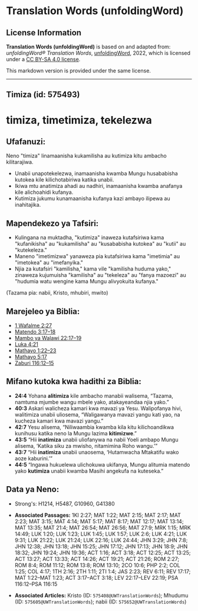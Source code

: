 # Translation Words (unfoldingWord)

## License Information

**Translation Words (unfoldingWord)** is based on and adapted from: _unfoldingWord® Translation Words_, [unfoldingWord](https://unfoldingword.org/utw), 2022, which is licensed under a [CC BY-SA 4.0 license](https://creativecommons.org/licenses/by-sa/4.0/legalcode.en).

This markdown version is provided under the same license.



--------------------------------

## Timiza (id: 575493)

timiza, timetimiza, tekelezwa
=============================

Ufafanuzi:
----------

Neno "timiza" linamaanisha kukamilisha au kutimiza kitu ambacho kilitarajiwa.

* Unabii unapotekelezwa, inamaanisha kwamba Mungu husababisha kutokea kile kilichotabiriwa katika unabii.
* Ikiwa mtu anatimiza ahadi au nadhiri, inamaanisha kwamba anafanya kile alichoahidi kufanya.
* Kutimiza jukumu kunamaanisha kufanya kazi ambayo ilipewa au inahitajika.

Mapendekezo ya Tafsiri:
-----------------------

* Kulingana na muktadha, "kutimiza" inaweza kutafsiriwa kama "kufanikisha" au "kukamilisha" au "kusababisha kutokea" au "kutii" au "kutekeleza."
* Maneno "imetimizwa" yanaweza pia kutafsiriwa kama "imetimia" au "imetokea" au "imefanyika."
* Njia za kutafsiri "kamilisha," kama vile "kamilisha huduma yako," zinaweza kujumuisha "kamilisha" au "tekeleza" au "fanya mazoezi" au "hudumia watu wengine kama Mungu alivyokuita kufanya."

(Tazama pia: nabii, Kristo, mhubiri, mwito)

Marejeleo ya Biblia:
--------------------

* [1 Wafalme 2:27](https://ref.ly/1Kgs2:27)
* [Matendo 3:17–18](https://ref.ly/Acts3:17-Acts3:18)
* [Mambo ya Walawi 22:17–19](https://ref.ly/Lev22:17-Lev22:19)
* [Luka 4:21](https://ref.ly/Luke4:21)
* [Mathayo 1:22–23](https://ref.ly/Matt1:22-Matt1:23)
* [Mathayo 5:17](https://ref.ly/Matt5:17)
* [Zaburi 116:12–15](https://ref.ly/Ps116:12-Ps116:15)

Mifano kutoka kwa hadithi za Biblia:
------------------------------------

* **24:4** Yohana **alitimiza** kile ambacho manabii walisema, “Tazama, namtuma mjumbe wangu mbele yako, atakayeandaa njia yako.”
* **40:3** Askari walicheza kamari kwa mavazi ya Yesu. Walipofanya hivi, walitimiza unabii uliosema, “Waligawanya mavazi yangu kati yao, na kucheza kamari kwa mavazi yangu.”
* **42:7** Yesu alisema, “Niliwaambia kwamba kila kitu kilichoandikwa kunihusu katika neno la Mungu lazima **kitimizwe**.”
* **43:5** “Hii **inatimiza** unabii uliofanywa na nabii Yoeli ambapo Mungu alisema, ‘Katika siku za mwisho, nitamimina Roho wangu.’”
* **43:7** “Hii **inatimiza** unabii unaosema, ‘Hutamwacha Mtakatifu wako aoze kaburini.’”
* **44:5** “Ingawa hukuelewa ulichokuwa ukifanya, Mungu alitumia matendo yako **kutimiza** unabii kwamba Masihi angekufa na kuteseka.”

Data ya Neno:
-------------

* Strong's: H1214, H5487, G10960, G41380

* **Associated Passages:** 1KI 2:27; MAT 1:22; MAT 2:15; MAT 2:17; MAT 2:23; MAT 3:15; MAT 4:14; MAT 5:17; MAT 8:17; MAT 12:17; MAT 13:14; MAT 13:35; MAT 21:4; MAT 26:54; MAT 26:56; MAT 27:9; MRK 1:15; MRK 14:49; LUK 1:20; LUK 1:23; LUK 1:45; LUK 1:57; LUK 2:6; LUK 4:21; LUK 9:31; LUK 21:22; LUK 21:24; LUK 22:16; LUK 24:44; JHN 3:29; JHN 7:8; JHN 12:38; JHN 13:18; JHN 15:25; JHN 17:12; JHN 17:13; JHN 18:9; JHN 18:32; JHN 19:24; JHN 19:36; ACT 1:16; ACT 3:18; ACT 12:25; ACT 13:25; ACT 13:27; ACT 13:33; ACT 14:26; ACT 19:21; ACT 21:26; ROM 2:27; ROM 8:4; ROM 11:12; ROM 13:8; ROM 13:10; 2CO 10:6; PHP 2:2; COL 1:25; COL 4:17; 1TH 2:16; 2TH 1:11; 2TI 1:4; JAS 2:23; REV 6:11; REV 17:17; MAT 1:22–MAT 1:23; ACT 3:17–ACT 3:18; LEV 22:17–LEV 22:19; PSA 116:12–PSA 116:15
* **Associated Articles:** Kristo (ID: `575408@UWTranslationWords`); Mhudumu (ID: `575605@UWTranslationWords`); nabii (ID: `575652@UWTranslationWords`)

